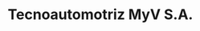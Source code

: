 ---
title: "Tecnoautomotriz MyV S.A."
url: /san-jose/tecnoautomotriz-myv-s-a/
shop: reparación de automóviles
---